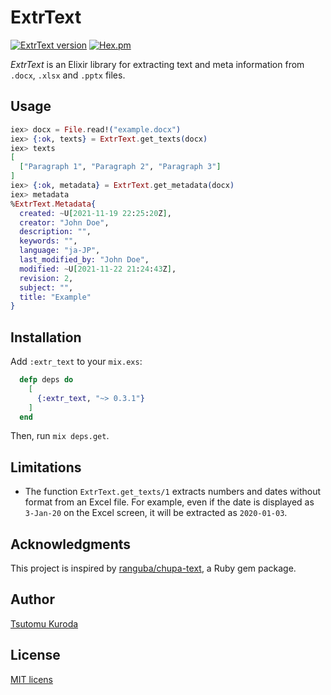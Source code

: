 # ExtrText

[![ExtrText version](https://img.shields.io/hexpm/v/extr_text.svg)](https://hex.pm/packages/extr_text)
[![Hex.pm](https://img.shields.io/hexpm/dt/extr_text.svg)](https://hex.pm/packages/extr_text)

*ExtrText* is an Elixir library for extracting text and meta information from `.docx`, `.xlsx` and `.pptx` files.

## Usage

```elixir
iex> docx = File.read!("example.docx")
iex> {:ok, texts} = ExtrText.get_texts(docx)
iex> texts
[
  ["Paragraph 1", "Paragraph 2", "Paragraph 3"]
]
iex> {:ok, metadata} = ExtrText.get_metadata(docx)
iex> metadata
%ExtrText.Metadata{
  created: ~U[2021-11-19 22:25:20Z],
  creator: "John Doe",
  description: "",
  keywords: "",
  language: "ja-JP",
  last_modified_by: "John Doe",
  modified: ~U[2021-11-22 21:24:43Z],
  revision: 2,
  subject: "",
  title: "Example"
}
```

## Installation

Add `:extr_text` to your `mix.exs`:

```elixir
  defp deps do
    [
      {:extr_text, "~> 0.3.1"}
    ]
  end
```

Then, run `mix deps.get`.

## Limitations

* The function `ExtrText.get_texts/1` extracts numbers and dates without format from an Excel file.
  For example, even if the date is displayed as `3-Jan-20` on the Excel screen,
  it will be extracted as `2020-01-03`.

## Acknowledgments

This project is inspired by [ranguba/chupa-text](https://github.com/ranguba/chupa-text),
a Ruby gem package.

## Author

[Tsutomu Kuroda](<mailto:t-kuroda@coregenik.com>)

## License

[MIT licens](./MIT_LICENSE.txt)

